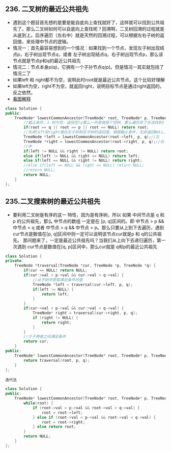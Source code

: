 ## 236. 二叉树的最近公共祖先
- 遇到这个题目首先想的是要是能自底向上查找就好了，这样就可以找到公共祖先了。那么二叉树如何可以自底向上查找呢？回溯啊，二叉树回溯的过程就是从底到上。后序遍历（左右中）就是天然的回溯过程，可以根据左右子树的返回值，来处理中节点的逻辑。
- 情况一：首先最容易想到的一个情况：如果找到一个节点，发现左子树出现结点p，右子树出现节点q，或者 左子树出现结点q，右子树出现节点p，那么该节点就是节点p和q的最近公共祖先
- 情况二：节点本身p(q)，它拥有一个子孙节点q(p)。但是情况一其实就包括了情况二了
- 如果left 和 right都不为空，说明此时root就是最近公共节点。这个比较好理解
- 如果left为空，right不为空，就返回right，说明目标节点是通过right返回的，反之依然。
- [看图解释](https://github.com/youngyangyang04/leetcode-master/blob/master/problems/0236.%E4%BA%8C%E5%8F%89%E6%A0%91%E7%9A%84%E6%9C%80%E8%BF%91%E5%85%AC%E5%85%B1%E7%A5%96%E5%85%88.md)
```cpp
class Solution {
public:
    TreeNode* lowestCommonAncestor(TreeNode* root, TreeNode* p, TreeNode* q) {
        //截止条件，1.树为空，返回空(y要么一开是就是个空树，要么遍历完了也没找到) 2.找到p,返回p，然后结束3.找到q,返回q,然后结束
        if(root == q || root == p || root == NULL) return root;
        //先用left和right接住左子树和右子树的返回值，根据截止条件，无非返回NULL, q, p
        TreeNode *left = lowestCommonAncestor(root->left, p, q);//左
        TreeNode *right = lowestCommonAncestor(root->right, p, q);//右
        //中
        if(left != NULL && right != NULL) return root;      
        else if(left != NULL && right == NULL) return left;
        else if(left == NULL && right != NULL) return right; 
        //else if(left == NULL && right == NULL) return NULL;
        //return NULL;
        return NULL;
    }
};
```

## 235.二叉搜索树的最近公共祖先
- 要利用二叉树是有序的这一 特性，因为是有序树，所以 如果 中间节点是 q 和 p 的公共祖先，那么 中节点的数组 一定是在 [p, q]区间的。即 中节点 > p && 中节点 < q 或者 中节点 > q && 中节点 < p。那么只要从上到下去遍历，遇到 cur节点是数值在[p, q]区间中则一定可以说明该节点cur就是p 和 q的公共祖先。 那问题来了，一定是最近公共祖先吗？当我们从上向下去递归遍历，第一次遇到 cur节点是数值在[q, p]区间中，那么cur就是 q和p的最近公共祖先
```cpp
class Solution {
private:
    TreeNode *traversal(TreeNode *cur, TreeNode *p, TreeNode *q) {
        if(cur == NULL) return NULL;
        if(cur->val > p->val && cur->val > q->val) {
            //从子树中获取满足条件的值
            TreeNode *left = traversal(cur->left, p, q);
            if(left != NULL) {
                return left;
            }
        }
        if(cur->val < p->val && cur->val < q->val) {
            TreeNode* right = traversal(cur->right, p, q);
            if (right != NULL) {
                return right;
            }
        }
        //介于两者之间满足条件
        return cur;
    }
public:
    TreeNode* lowestCommonAncestor(TreeNode* root, TreeNode* p, TreeNode* q) {
        return traversal(root, p, q);
    }
};
``` 
`迭代法`
```cpp
class Solution {
public:
    TreeNode* lowestCommonAncestor(TreeNode* root, TreeNode* p, TreeNode* q) {
        while(root) {
            if (root->val > p->val && root->val > q->val) {
                root = root->left;
            } else if (root->val < p->val && root->val < q->val) {
                root = root->right;
            } else return root;
        }
        return NULL;
    }
};
```